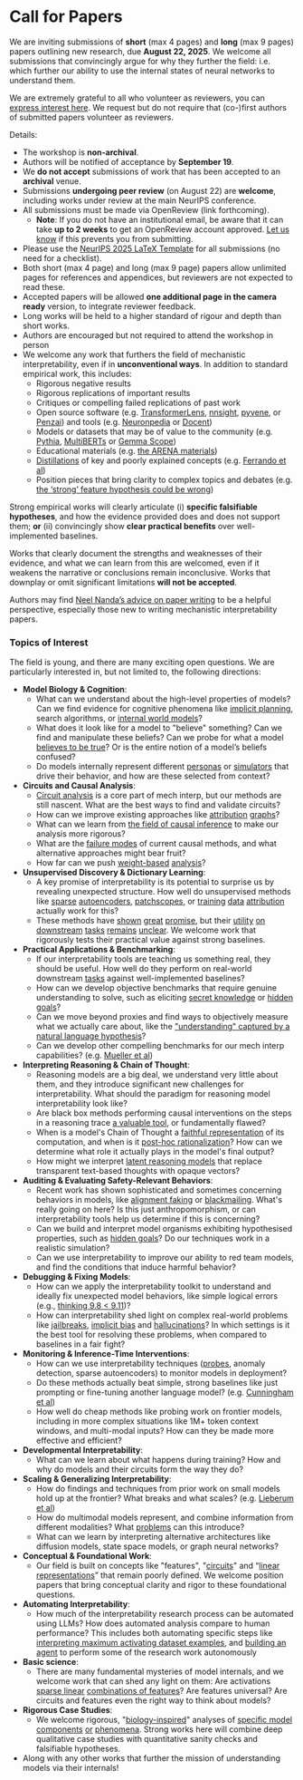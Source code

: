 # Call for Papers
We are inviting submissions of **short** (max 4 pages) and **long** (max 9 pages) papers outlining new research, due **August 22, 2025**. We welcome all submissions that convincingly argue for why they further the field: i.e. which further our ability to use the internal states of neural networks to understand them. 

We are extremely grateful to all who volunteer as reviewers, you can [express interest here](https://www.google.com/url?q=https://docs.google.com/forms/d/e/1FAIpQLSdiw1SJllzoTz_nqzDTzTOGb9DV3W_truQyh-WvYj_QGIi7Mg/viewform?usp%3Ddialog&sa=D&source=editors&ust=1753276382807490&usg=AOvVaw1b_By0DRSM9vADmx0IClnE). We request but do not require that (co-)first authors of submitted papers volunteer as reviewers. 

Details: 
* The workshop is **non-archival**.
* Authors will be notified of acceptance by **September 19**.
* We **do not accept** submissions of work that has been accepted to an **archival** venue.
* Submissions **undergoing peer review** (on August 22) are **welcome**, including works under review at the main NeurIPS conference.
* All submissions must be made via OpenReview (link forthcoming).
  * **Note**: If you do not have an institutional email, be aware that it can take **up to 2 weeks** to get an OpenReview account approved. [Let us know](mailto:neurips2025@mechinterpworkshop.com) if this prevents you from submitting.
* Please use the [NeurIPS 2025 LaTeX Template](https://www.google.com/url?q=https://media.neurips.cc/Conferences/NeurIPS2025/Styles.zip&sa=D&source=editors&ust=1753276382809471&usg=AOvVaw0dvKwgXO3MEJUy1A-8qGKB) for all submissions (no need for a checklist).
* Both short (max 4 page) and long (max 9 page) papers allow unlimited pages for references and appendices, but reviewers are not expected to read these.
* Accepted papers will be allowed **one additional page in the camera ready** version, to integrate reviewer feedback.
* Long works will be held to a higher standard of rigour and depth than short works.
* Authors are encouraged but not required to attend the workshop in person
* We welcome any work that furthers the field of mechanistic interpretability, even if in **unconventional ways**. In addition to standard empirical work, this includes:
  * Rigorous negative results
  * Rigorous replications of important results
  * Critiques or compelling failed replications of past work
  * Open source software (e.g. [TransformerLens](https://www.google.com/url?q=https://github.com/neelnanda-io/TransformerLens&sa=D&source=editors&ust=1753276382811486&usg=AOvVaw1yL-i0Xp1lmSwlm-5zYfQE), [nnsight](https://www.google.com/url?q=https://github.com/ndif-team/nnsight&sa=D&source=editors&ust=1753276382811651&usg=AOvVaw1cf_XH8mUnewRc9jeGM2Jh), [pyvene](https://www.google.com/url?q=https://github.com/stanfordnlp/pyvene/tree/main/pyvene/models/mlp&sa=D&source=editors&ust=1753276382811865&usg=AOvVaw0hCQXWccVDpWbvfkiknM2h), or [Penzai](https://www.google.com/url?q=https://github.com/google-deepmind/penzai&sa=D&source=editors&ust=1753276382812002&usg=AOvVaw0gAG7yjAWB4AzvuuKwhu9w)) and tools (e.g. [Neuronpedia](https://www.google.com/url?q=http://neuronpedia.org&sa=D&source=editors&ust=1753276382812159&usg=AOvVaw1rZsxs8NDQKhrbRF2fZWvw) or [Docent](https://www.google.com/url?q=https://transluce.org/introducing-docent&sa=D&source=editors&ust=1753276382812331&usg=AOvVaw0VUe7spa-qQR2ZWb1DEVc2))
  * Models or datasets that may be of value to the community (e.g. [Pythia](https://www.google.com/url?q=https://arxiv.org/abs/2304.01373&sa=D&source=editors&ust=1753276382812673&usg=AOvVaw1sgXeLsgxglCapiKSfo1rw), [MultiBERTs](https://www.google.com/url?q=https://arxiv.org/abs/2106.16163&sa=D&source=editors&ust=1753276382812800&usg=AOvVaw1PKSJGlWgj-cB014YznMl2) or [Gemma Scope](https://www.google.com/url?q=https://arxiv.org/abs/2408.05147&sa=D&source=editors&ust=1753276382812924&usg=AOvVaw3px2K8DnIUmeWufmtkdD96))
  * Educational materials (e.g. [the ARENA materials](https://www.google.com/url?q=https://arena3-chapter1-transformer-interp.streamlit.app/&sa=D&source=editors&ust=1753276382813218&usg=AOvVaw0GTVO5yyR5oqFmlshXj6z3))
  * [Distillations](https://www.google.com/url?q=https://distill.pub/2017/research-debt/&sa=D&source=editors&ust=1753276382813385&usg=AOvVaw11CjCTah3CUYvoMz_Oz8Tw) of key and poorly explained concepts (e.g. [Ferrando et al](https://www.google.com/url?q=https://arxiv.org/abs/2405.00208&sa=D&source=editors&ust=1753276382813614&usg=AOvVaw0a18QvpxbyJzy_AaVw-tGw))
  * Position pieces that bring clarity to complex topics and debates (e.g. [the ‘strong’ feature hypothesis could be wrong](https://www.google.com/url?q=https://www.alignmentforum.org/posts/tojtPCCRpKLSHBdpn/the-strong-feature-hypothesis-could-be-wrong&sa=D&source=editors&ust=1753276382814048&usg=AOvVaw1OCzXr34TcA-JWOiEl-NPP))

Strong empirical works will clearly articulate (i) **specific falsifiable hypotheses**, and how the evidence provided does and does not support them; **or** (ii) convincingly show **clear practical benefits** over well-implemented baselines. 

Works that clearly document the strengths and weaknesses of their evidence, and what we can learn from this are welcomed, even if it weakens the narrative or conclusions remain inconclusive. Works that downplay or omit significant limitations **will not be accepted**. 

Authors may find [Neel Nanda’s advice on paper writing](https://www.google.com/url?q=https://www.alignmentforum.org/posts/eJGptPbbFPZGLpjsp/highly-opinionated-advice-on-how-to-write-ml-papers&sa=D&source=editors&ust=1753276382815759&usg=AOvVaw00mxtQ3UArO0TPCydJHyH2) to be a helpful perspective, especially those new to writing mechanistic interpretability papers. 
### Topics of Interest
The field is young, and there are many exciting open questions. We are particularly interested in, but not limited to, the following directions: 
* **Model Biology & Cognition**:
  * What can we understand about the high-level properties of models? Can we find evidence for cognitive phenomena like [implicit planning](https://www.google.com/url?q=https://transformer-circuits.pub/2025/attribution-graphs/biology.html%23dives-poems&sa=D&source=editors&ust=1753276382816950&usg=AOvVaw3ffT4adRzbfoInyIv2dO5e), search algorithms, or [internal world models](https://www.google.com/url?q=https://arxiv.org/abs/2210.13382&sa=D&source=editors&ust=1753276382817172&usg=AOvVaw13X7B_6l8kmzOZA0vVo7GG)?
  * What does it look like for a model to "believe" something? Can we find and manipulate these beliefs? Can we probe for what a model [believes to be true](https://www.google.com/url?q=https://arxiv.org/abs/2310.06824&sa=D&source=editors&ust=1753276382817600&usg=AOvVaw2C_B3zbDgg5xXyCGN9Rqry)? Or is the entire notion of a model’s beliefs confused?
  * Do models internally represent different [personas](https://www.google.com/url?q=https://arxiv.org/abs/2406.12094&sa=D&source=editors&ust=1753276382817972&usg=AOvVaw3pSAue-ry3nTNe_frQPiJC) or [simulators](https://www.google.com/url?q=https://www.nature.com/articles/s41586-023-06647-8&sa=D&source=editors&ust=1753276382818101&usg=AOvVaw0Tf09JQqZ7bylV5p6HSQlc) that drive their behavior, and how are these selected from context?
* **Circuits and Causal Analysis**:
  * [Circuit analysis](https://www.google.com/url?q=https://distill.pub/2020/circuits/zoom-in/&sa=D&source=editors&ust=1753276382818473&usg=AOvVaw16SRQ0_3M2EBiyZiSpWLvx) is a core part of mech interp, but our methods are still nascent. What are the best ways to find and validate circuits?
  * How can we improve existing approaches like [attribution](https://www.google.com/url?q=https://arxiv.org/abs/2406.11944&sa=D&source=editors&ust=1753276382818799&usg=AOvVaw2QxI1OIhKCu63pbtIaHp_3) [graphs](https://www.google.com/url?q=https://transformer-circuits.pub/2025/attribution-graphs/methods.html&sa=D&source=editors&ust=1753276382818897&usg=AOvVaw1yyePLprVKEOFe6AzjTti1)?
  * What can we learn from [the field of causal inference](https://www.google.com/url?q=https://arxiv.org/abs/2407.04690&sa=D&source=editors&ust=1753276382819168&usg=AOvVaw1UEu5-_aNjs-Kva4dTCFTh) to make our analysis more rigorous?
  * What are the [failure modes](https://www.google.com/url?q=https://arxiv.org/abs/2307.15771&sa=D&source=editors&ust=1753276382819493&usg=AOvVaw299wTMHE0kLQ738D8bpnjz) of current causal methods, and what alternative approaches might bear fruit?
  * How far can we push [weight-based](https://www.google.com/url?q=https://arxiv.org/abs/2301.05217&sa=D&source=editors&ust=1753276382819938&usg=AOvVaw1Kn4PVdoUfweSEGmQcCZ2_) [analysis](https://www.google.com/url?q=https://arxiv.org/abs/2410.08417&sa=D&source=editors&ust=1753276382820077&usg=AOvVaw2HxsmNgnqTBou7RLOQwh9Q)?
* **Unsupervised Discovery & Dictionary Learning**:
  * A key promise of interpretability is its potential to surprise us by revealing unexpected structure. How well do unsupervised methods like [sparse](https://www.google.com/url?q=https://arxiv.org/abs/2103.15949&sa=D&source=editors&ust=1753276382820985&usg=AOvVaw0qWv078KH47DILd4WPx36G) [autoencoders](https://www.google.com/url?q=https://transformer-circuits.pub/2023/monosemantic-features&sa=D&source=editors&ust=1753276382821102&usg=AOvVaw0ckj1Skpp_7JBMmFDbCRCL), [patch](https://www.google.com/url?q=https://arxiv.org/abs/2401.06102&sa=D&source=editors&ust=1753276382821204&usg=AOvVaw38T1bHdTKvPOPOc8Py0agQ)[scopes](https://www.google.com/url?q=https://arxiv.org/abs/2403.10949v2&sa=D&source=editors&ust=1753276382821261&usg=AOvVaw0xV_cBhFjETipp9_pEECtj), or [training](https://www.google.com/url?q=https://proceedings.mlr.press/v70/koh17a?ref%3Dhttps://githubhelp.com&sa=D&source=editors&ust=1753276382821370&usg=AOvVaw0I3YD-rGtVaNQM3vy_Dtm3) [data](https://www.google.com/url?q=https://arxiv.org/abs/2308.03296&sa=D&source=editors&ust=1753276382821485&usg=AOvVaw3Siq4LzN8sO_xaszxgv9Cf) [attribution](https://www.google.com/url?q=https://arxiv.org/abs/2205.11482&sa=D&source=editors&ust=1753276382821585&usg=AOvVaw2dSmPaenZq37xgOTVvzAfn) actually work for this?
  * These methods have [shown](https://www.google.com/url?q=https://transformer-circuits.pub/2024/scaling-monosemanticity/index.html&sa=D&source=editors&ust=1753276382821977&usg=AOvVaw3XKQnL__O06qssSYMM13lf) [great](https://www.google.com/url?q=https://transformer-circuits.pub/2025/attribution-graphs/biology.html&sa=D&source=editors&ust=1753276382822130&usg=AOvVaw1g71L8bF6OgpoOOtwUdSAB) [promise](https://www.google.com/url?q=https://arxiv.org/abs/2503.10965&sa=D&source=editors&ust=1753276382822233&usg=AOvVaw0upxFjKWWNRwkTlEUz2BwR), but their [utility](https://www.google.com/url?q=https://arxiv.org/abs/2502.16681&sa=D&source=editors&ust=1753276382822362&usg=AOvVaw3Wkad-WCpsZpm0VHvpm05D) [on](https://www.google.com/url?q=https://www.tilderesearch.com/blog/sieve&sa=D&source=editors&ust=1753276382822483&usg=AOvVaw03uMcjNA-sGgWvPPD9GkN6) [downstream](https://www.google.com/url?q=https://arxiv.org/abs/2501.17148&sa=D&source=editors&ust=1753276382822629&usg=AOvVaw1kNLSD4G7hLC-hzmqO-s1i) [tasks](https://www.google.com/url?q=https://transformer-circuits.pub/2024/features-as-classifiers/index.html&sa=D&source=editors&ust=1753276382822797&usg=AOvVaw1t8nOLyUjtKGYBv5kCVxbC) [remains](https://www.google.com/url?q=https://arxiv.org/abs/2502.04382&sa=D&source=editors&ust=1753276382822882&usg=AOvVaw2oWe_zLgNcoP6UwouSMRYw) [unclear](https://www.google.com/url?q=https://www.alignmentforum.org/posts/4uXCAJNuPKtKBsi28/negative-results-for-saes-on-downstream-tasks&sa=D&source=editors&ust=1753276382823015&usg=AOvVaw2lk2Ev0OWfrBBB-08xmeeo). We welcome work that rigorously tests their practical value against strong baselines.
* **Practical Applications & Benchmarking**:
  * If our interpretability tools are teaching us something real, they should be useful. How well do they perform on real-world downstream [tasks](https://www.google.com/url?q=https://www.lesswrong.com/posts/wGRnzCFcowRCrpX4Y/downstream-applications-as-validation-of-interpretability&sa=D&source=editors&ust=1753276382823640&usg=AOvVaw356Q3wYdSKCvxv1PCGrQD5) against well-implemented baselines?
  * How can we develop objective benchmarks that require genuine understanding to solve, such as eliciting [secret knowledge](https://www.google.com/url?q=https://arxiv.org/abs/2505.14352&sa=D&source=editors&ust=1753276382823951&usg=AOvVaw2KUrHRovizKot6GyQrytbs) or [hidden goals](https://www.google.com/url?q=https://arxiv.org/abs/2503.10965&sa=D&source=editors&ust=1753276382824049&usg=AOvVaw1JQlyQymdpnHejWAxmBlkT)?
  * Can we move beyond proxies and find ways to objectively measure what we actually care about, like the ["understanding" captured by a natural language hypothesis](https://www.google.com/url?q=https://arxiv.org/abs/2502.04382&sa=D&source=editors&ust=1753276382824619&usg=AOvVaw23nBwb6oQZwpkjlm87USFb)?
  * Can we develop other compelling benchmarks for our mech interp capabilities? (e.g. [Mueller et al](https://www.google.com/url?q=https://arxiv.org/abs/2504.13151&sa=D&source=editors&ust=1753276382825030&usg=AOvVaw3df0s64iV618s2h6ce4L_C))
* **Interpreting Reasoning & Chain of Thought**:
  * Reasoning models are a big deal, we understand very little about them, and they introduce significant new challenges for interpretability. What should the paradigm for reasoning model interpretability look like?
  * Are black box methods performing causal interventions on the steps in a reasoning trace [a valuable tool](https://www.google.com/url?q=https://arxiv.org/abs/2506.19143&sa=D&source=editors&ust=1753276382826196&usg=AOvVaw1gptL9a8iZ8fGe3P9OpeXn), or fundamentally flawed?
  * When is a model's Chain of Thought a [faithful representation](https://www.google.com/url?q=https://arxiv.org/abs/2305.04388&sa=D&source=editors&ust=1753276382826616&usg=AOvVaw04X5I_dvR9Y0jVoCUdvOzp) of its computation, and when is it [post-hoc rationalization](https://www.google.com/url?q=https://arxiv.org/abs/2503.08679&sa=D&source=editors&ust=1753276382826911&usg=AOvVaw3n-Z02py_zUew7fK5OLL6b)? How can we determine what role it actually plays in the model's final output?
  * How might we interpret [latent reasoning models](https://www.google.com/url?q=https://arxiv.org/abs/2412.06769&sa=D&source=editors&ust=1753276382827389&usg=AOvVaw2kkgV2oo1eDZCIUtf6XhdY) that replace transparent text-based thoughts with opaque vectors?
* **Auditing & Evaluating Safety-Relevant Behaviors**:
  * Recent work has shown sophisticated and sometimes concerning behaviors in models, like [alignment faking](https://www.google.com/url?q=https://arxiv.org/abs/2412.14093&sa=D&source=editors&ust=1753276382828154&usg=AOvVaw3XxpVbKMlIAvpp0V6E_tb1) or [blackmailing](https://www.google.com/url?q=https://www.anthropic.com/research/agentic-misalignment&sa=D&source=editors&ust=1753276382828337&usg=AOvVaw3BdRMnba6Q8ZO_3X5ucC_6). What's really going on here? Is this just anthropomorphism, or can interpretability tools help us determine if this is concerning?
  * Can we build and interpret model organisms exhibiting hypothesised properties, such as [hidden goals](https://www.google.com/url?q=https://arxiv.org/abs/2503.10965&sa=D&source=editors&ust=1753276382828887&usg=AOvVaw1mm8I_YHIVcPII6ea1DOOy)? Do our techniques work in a realistic simulation?
  * Can we use interpretability to improve our ability to red team models, and find the conditions that induce harmful behavior?
* **Debugging & Fixing Models**:
  * How can we apply the interpretability toolkit to understand and ideally fix unexpected model behaviors, like simple logical errors (e.g., [thinking 9.8 < 9.11](https://www.google.com/url?q=https://transluce.org/observability-interface&sa=D&source=editors&ust=1753276382829749&usg=AOvVaw2iGMLm74Y99tTLIl73I2eg))?
  * How can interpretability shed light on complex real-world problems like [jailbreaks](https://www.google.com/url?q=https://transformer-circuits.pub/2025/attribution-graphs/biology.html%23dives-jailbreak&sa=D&source=editors&ust=1753276382829986&usg=AOvVaw0IP0uT1SAwfTPX9C8ctJmu), [implicit bias](https://www.google.com/url?q=https://arxiv.org/abs/2506.10922&sa=D&source=editors&ust=1753276382830065&usg=AOvVaw2S3xCHr_IM-VHyUNk1ncLL) and [hallucinations](https://www.google.com/url?q=https://arxiv.org/abs/2411.14257&sa=D&source=editors&ust=1753276382830144&usg=AOvVaw2v0c-VNwu-lJ3XCbE5fpFb)? In which settings is it the best tool for resolving these problems, when compared to baselines in a fair fight?
* **Monitoring & Inference-Time Interventions**:
  * How can we use interpretability techniques ([probes](https://www.google.com/url?q=https://arxiv.org/abs/2102.12452&sa=D&source=editors&ust=1753276382830524&usg=AOvVaw2qFiHzd-tUqSxP9xBVVjaE), anomaly detection, sparse autoencoders) to monitor models in deployment?
  * Do these methods actually beat simple, strong baselines like just prompting or fine-tuning another language model? (e.g. [Cunningham et al](https://www.google.com/url?q=https://alignment.anthropic.com/2025/cheap-monitors/&sa=D&source=editors&ust=1753276382830841&usg=AOvVaw0y098J7YRM6d4j8tFPouEC))
  * How well do cheap methods like probing work on frontier models, including in more complex situations like 1M+ token context windows, and multi-modal inputs? How can they be made more effective and efficient?
* **Developmental Interpretability**:
  * What can we learn about what happens during training? How and why do models and their circuits form the way they do?
* **Scaling & Generalizing Interpretability**:
  * How do findings and techniques from prior work on small models hold up at the frontier? What breaks and what scales? (e.g. [Lieberum et al](https://www.google.com/url?q=https://arxiv.org/abs/2307.09458&sa=D&source=editors&ust=1753276382831732&usg=AOvVaw1U2T8G3GlMJMpj_vjdMmPG))
  * How do multimodal models represent, and combine information from different modalities? What [problems](https://www.google.com/url?q=https://openreview.net/pdf?id%3DVUhRdZp8ke&sa=D&source=editors&ust=1753276382832000&usg=AOvVaw2CmAE82XW12PbboceQPMHR) can this introduce?
  * What can we learn by interpreting alternative architectures like diffusion models, state space models, or graph neural networks?
* **Conceptual & Foundational Work**:
  * Our field is built on concepts like "features", "[circuits](https://www.google.com/url?q=https://distill.pub/2020/circuits/zoom-in/&sa=D&source=editors&ust=1753276382832752&usg=AOvVaw3FwP0Ec2cccAY5EMuWkR_j)" and “[linear representations](https://www.google.com/url?q=https://transformer-circuits.pub/2024/july-update/index.html%23linear-representations&sa=D&source=editors&ust=1753276382832990&usg=AOvVaw0Or5j4Tr2akiIZFoYWwpFS)” that remain poorly defined. We welcome position papers that bring conceptual clarity and rigor to these foundational questions.
* **Automating Interpretability**:
  * How much of the interpretability research process can be automated using LLMs? How does automated analysis compare to human performance? This includes both automating specific steps like [interpreting maximum activating dataset examples](https://www.google.com/url?q=https://openaipublic.blob.core.windows.net/neuron-explainer/paper/index.html&sa=D&source=editors&ust=1753276382833952&usg=AOvVaw3bTXMb3qTn59bKIfZ9_Lfv), and [building an agent](https://www.google.com/url?q=https://arxiv.org/abs/2404.14394&sa=D&source=editors&ust=1753276382834087&usg=AOvVaw37K144WZw6ElaNQVyElizM) to perform some of the research work autonomously
* **Basic science**:
  * There are many fundamental mysteries of model internals, and we welcome work that can shed any light on them: Are activations [sparse linear](https://www.google.com/url?q=https://arxiv.org/abs/1601.03764&sa=D&source=editors&ust=1753276382834623&usg=AOvVaw1BzwJfYkSx0YBJGi75AYJL) [combinations of features](https://www.google.com/url?q=https://transformer-circuits.pub/2022/toy_model/index.html&sa=D&source=editors&ust=1753276382834821&usg=AOvVaw3HML_1gvxy5C1NH1CZvwiy)? Are features universal? Are circuits and features even the right way to think about models?
* **Rigorous Case Studies**:
  * We welcome rigorous, "[biology-inspired](https://www.google.com/url?q=https://distill.pub/2020/circuits/curve-circuits/&sa=D&source=editors&ust=1753276382835438&usg=AOvVaw1_jX6iVB3seii8scx3GPaT)" analyses of [specific model](https://www.google.com/url?q=https://arxiv.org/abs/2310.04625&sa=D&source=editors&ust=1753276382835662&usg=AOvVaw21oQfX3hifOp5vjxXiFhBF) [components](https://www.google.com/url?q=https://transformer-circuits.pub/2024/scaling-monosemanticity/index.html&sa=D&source=editors&ust=1753276382835831&usg=AOvVaw2e6F_nxWX1v4bTBCv3yZPT) [or](https://www.google.com/url?q=https://arxiv.org/abs/2305.01610&sa=D&source=editors&ust=1753276382835944&usg=AOvVaw0GKbD8Kbwv4fVgBJoFVxEz) [phenomena](https://www.google.com/url?q=https://arxiv.org/abs/2306.09346&sa=D&source=editors&ust=1753276382836064&usg=AOvVaw3EBWbrjxrDf7KdUujWArG_). Strong works here will combine deep qualitative case studies with quantitative sanity checks and falsifiable hypotheses.
* Along with any other works that further the mission of understanding models via their internals!